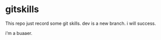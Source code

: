 # gitskills
This repo just record some git skills.
dev is a new branch.
i will success.

i'm a buaaer.

